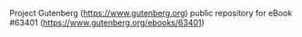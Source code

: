 Project Gutenberg (https://www.gutenberg.org) public repository for eBook #63401 (https://www.gutenberg.org/ebooks/63401)
